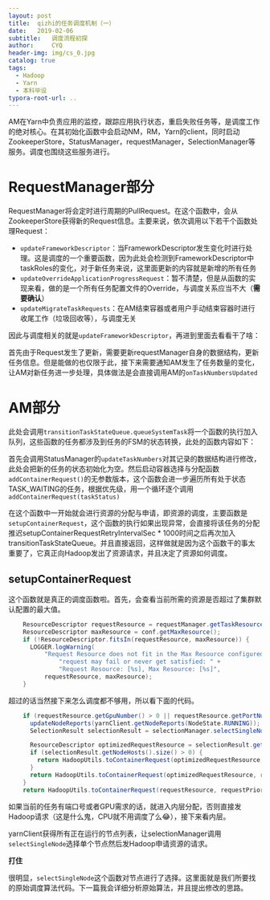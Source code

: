 ```yaml
---
layout: post
title:  qizhi的任务调度机制（一）
date:   2019-02-06
subtitle:   调度流程初探
author:     CYQ
header-img: img/cs_0.jpg
catalog: true
tags:
  - Hadoop
  - Yarn
  - 本科毕设
typora-root-url: ..
---
```


AM在Yarn中负责应用的监控，跟踪应用执行状态，重启失败任务等，是调度工作的绝对核心。在其初始化函数中会启动NM，RM，Yarn的client，同时启动ZookeeperStore，StatusManager，requestManager，SelectionManager等服务。调度也围绕这些服务进行。

# RequestManager部分

RequestManager将会定时进行周期的PullRequest。在这个函数中，会从ZookeeperStore获得新的Request信息。主要来说，依次调用以下若干个函数处理Request：

- `updateFrameworkDescriptor`：当FrameworkDescriptor发生变化时进行处理。这是调度的一个重要函数，因为此处会检测到FrameworkDescriptor中taskRoles的变化，对于新任务来说，这里面更新的内容就是新增的所有任务
- `updateOverrideApplicationProgressRequest`：暂不清楚，但是从函数的实现来看，做的是一个所有任务配置文件的Override，与调度关系应当不大（**需要确认**）
- `updateMigrateTaskRequests`：在AM结束容器或者用户手动结束容器时进行收尾工作（垃圾回收等），与调度无关

因此与调度相关的就是`updateFrameworkDescriptor`，再进到里面去看看干了啥：

首先由于Request发生了更新，需要更新requestManager自身的数据结构，更新任务信息。但是能做的也仅限于此，接下来需要通知AM发生了任务数量的变化，让AM对新任务进一步处理，具体做法是会直接调用AM的`onTaskNumbersUpdated`

# AM部分

此处会调用`transitionTaskStateQueue.queueSystemTask`将一个函数的执行加入队列，这些函数的任务都涉及到任务的FSM的状态转换，此处的函数内容如下：

首先会调用StatusManager的`updateTaskNumbers`对其记录的数据结构进行修改，此处会把新的任务的状态初始化为空。然后启动容器选择与分配函数`addContainerRequest()`的无参数版本，这个函数会进一步遍历所有处于状态TASK_WAITING的任务，根据优先级，用一个循环逐个调用`addContainerRequest(taskStatus)`

在这个函数中一开始就会进行资源的分配与申请，即资源的调度，主要函数是`setupContainerRequest`，这个函数的执行如果出现异常，会直接将该任务的分配推迟setupContainerRequestRetryIntervalSec * 1000时间之后再次加入transitionTaskStateQueue。并且直接返回，这样做就是因为这个函数干的事太重要了，它真正向Hadoop发出了资源请求，并且决定了资源如何调度。

## setupContainerRequest

这个函数就是真正的调度函数啦。首先，会查看当前所需的资源是否超过了集群默认配置的最大值。

```java
    ResourceDescriptor requestResource = requestManager.getTaskResources().get(taskRoleName);
    ResourceDescriptor maxResource = conf.getMaxResource();
    if (!ResourceDescriptor.fitsIn(requestResource, maxResource)) {
      LOGGER.logWarning(
          "Request Resource does not fit in the Max Resource configured in current cluster, " +
              "request may fail or never get satisfied: " +
              "Request Resource: [%s], Max Resource: [%s]",
          requestResource, maxResource);
    }
```

 超过的话当然接下来怎么调度都不够用，所以看下面的代码。

```java
    if (requestResource.getGpuNumber() > 0 || requestResource.getPortNumber() > 0) {
      updateNodeReports(yarnClient.getNodeReports(NodeState.RUNNING));
      SelectionResult selectionResult = selectionManager.selectSingleNode(taskRoleName);

      ResourceDescriptor optimizedRequestResource = selectionResult.getOptimizedResource();
      if (selectionResult.getNodeHosts().size() > 0) {
        return HadoopUtils.toContainerRequest(optimizedRequestResource, requestPriority, null, selectionResult.getNodeHosts().get(0));
      }
      return HadoopUtils.toContainerRequest(optimizedRequestResource, requestPriority, requestNodeLabel, null);
    }
    return HadoopUtils.toContainerRequest(requestResource, requestPriority, requestNodeLabel, null);
```

如果当前的任务有端口号或者GPU需求的话，就进入内层分配，否则直接发Hadoop请求（这是什么鬼，CPU就不用调度了么😂），接下来看内层。

yarnClient获得所有正在运行的节点列表，让selectionManager调用`selectSingleNode`选择单个节点然后发Hadoop申请资源的请求。

**打住**

很明显，`selectSingleNode`这个函数对节点进行了选择。这里面就是我们所要找的原始调度算法代码。下一篇我会详细分析原始算法，并且提出修改的思路。